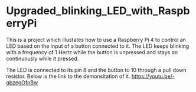 # Upgraded_blinking_LED_with_RaspberryPi
This is a project which illustates how to use a Raspberry Pi 4 to control an LED based on the input of a button connected to it. The LED keeps blinking with a frequency of 1 Hertz while the button is unpressed and stays on continuously while it pressed.


The LED is connected to its pin 8 and the button to 10 through a pull down resistor.
Below is the link to the demonsitation of it.
https://youtu.be/-qbzegOfnBw
